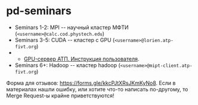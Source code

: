 # pd-seminars

- Seminars 1-2: MPI -- научный кластер МФТИ (`<username>@calc.cod.phystech.edu`)
- Seminars 3-5: CUDA -- кластер c GPU (`<username>@lorien.atp-fivt.org`)
- - [GPU-сервер АТП. Инструкция пользователя](https://github.com/YHx07/pd-seminars/blob/main/seminar-03/GPU-сервер%20АТП.%20Инструкция%20пользователя.pdf).
- Seminars 6+:  Hadoop -- кластер hadoop (`<username>@mipt-client.atp-fivt.org`)

Форма для отзывов: https://forms.gle/kkcPJtXRsJKmKyNo8. Если в материалах нашли ошибку, или хотите что-то написать по-другому, то Merge Request-ы крайне приветствуются!

